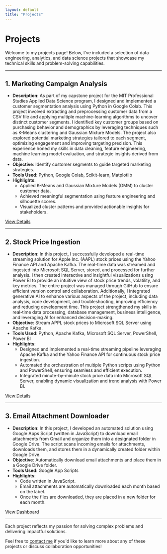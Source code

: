 ```yaml
---
layout: default
title: "Projects"
---
```


# Projects  

Welcome to my projects page! Below, I've included a selection of data engineering, analytics, and data science projects that showcase my technical skills and problem-solving capabilities.  

---

## **1. Marketing Campaign Analysis**  
- **Description**: As part of my capstone project for the MIT Professional Studies Applied Data Science program, I designed and implemented a customer segmentation analysis using Python in Google Colab. This project involved extracting and preprocessing customer data from a CSV file and applying multiple machine-learning algorithms to uncover distinct customer segments. I identified key customer groups based on purchasing behavior and demographics by leveraging techniques such as K-Means clustering and Gaussian Mixture Models. The project also explored potential marketing strategies tailored to each segment, optimizing engagement and improving targeting precision. This experience honed my skills in data cleaning, feature engineering, machine learning model evaluation, and strategic insights derived from data.
- **Objective**: Identify customer segments to guide targeted marketing strategies.
- **Tools Used**: Python, Google Colab, Scikit-learn, Matplotlib    
- **Highlights**:  
  - Applied K-Means and Gaussian Mixture Models (GMM) to cluster customer data.  
  - Achieved meaningful segmentation using feature engineering and silhouette scores.  
  - Visualized cluster patterns and provided actionable insights for stakeholders.  

[View Details](https://github.com/SMcQueen2023/Marketing-Campaign-Analysis)  

---

## **2. Stock Price Ingestion**   
- **Description**: In this project, I successfully developed a real-time streaming solution for Apple Inc. (AAPL) stock prices using the Yahoo Finance API and Apache Kafka. The real-time data was streamed and ingested into Microsoft SQL Server, stored, and processed for further analysis. I then created interactive and insightful visualizations using Power BI to provide an intuitive view of stock price trends, volatility, and key metrics. The entire project was managed through GitHub to ensure efficient version control and collaboration. Additionally, I integrated generative AI to enhance various aspects of the project, including data analysis, code development, and troubleshooting, improving efficiency and reducing development time. This project strengthened my skills in real-time data processing, database management, business intelligence, and leveraging AI for enhanced decision-making.
- **Objective**: Stream APPL stock prices to Microsoft SQL Server using Apache Kafka. 
- **Tools Used**: Python, Apache Kafka, Microsoft SQL Server, PowerShell, Power BI 
- **Highlights**:  
  - Designed and implemented a real-time streaming pipeline leveraging Apache Kafka and the Yahoo Finance API for continuous stock price ingestion.  
  - Automated the orchestration of multiple Python scripts using Python and PowerShell, ensuring seamless and efficient execution.
  - Integrated minute-by-minute stock price data into Microsoft SQL Server, enabling dynamic visualization and trend analysis with Power BI.
    
[View Details](https://github.com/SMcQueen2023/Stock-Price-Ingestion)  

---

## **3. Email Attachment Downloader**  
- **Description**: In this project, I developed an automated solution using Google Apps Script (written in JavaScript) to download email attachments from Gmail and organize them into a designated folder in Google Drive. The script scans incoming emails for attachments, downloads them, and stores them in a dynamically created folder within Google Drive.
- **Objective**: Automatically download email attachments and place them in a Google Drive folder. 
- **Tools Used**: Google App Scripts  
- **Highlights**:  
  - Code written in JavaScript.  
  - Email attachments are automatically downloaded each month based on the label.  
  - Once the files are downloaded, they are placed in a new folder for each month.  

[View Dashboard](https://github.com/SMcQueen2023/Email-Attachment-Downloader)  

---

Each project reflects my passion for solving complex problems and delivering impactful solutions.

Feel free to [contact me](/contact/) if you'd like to learn more about any of these projects or discuss collaboration opportunities!  
